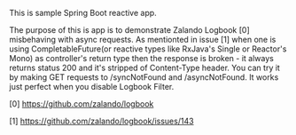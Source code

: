 This is sample Spring Boot reactive app.

The purpose of this is app is to demonstrate Zalando Logbook [0] misbehaving with async requests. As mentionted in issue [1] when one is using CompletableFuture(or reactive types like RxJava's Single or Reactor's Mono) as controller's return type then the response is broken - it always returns status 200 and it's stripped of Content-Type header. You can try it by making GET requests to /syncNotFound and /asyncNotFound. It works just perfect when you disable Logbook Filter.


[0] https://github.com/zalando/logbook

[1] https://github.com/zalando/logbook/issues/143
